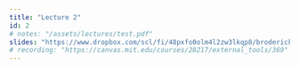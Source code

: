 ```yaml
---
title: "Lecture 2"
id: 2
# notes: "/assets/lectures/test.pdf"
slides: "https://www.dropbox.com/scl/fi/48pxfo0olm4l2zw3lkqp8/broderick_lecture_02_share.pdf?rlkey=y7o1byvfqhyajz0mq1fip559r&e=1&dl=0"
# recording: "https://canvas.mit.edu/courses/28217/external_tools/369"
---
```


